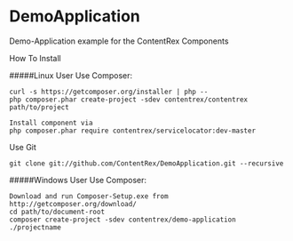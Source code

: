 DemoApplication
===============

Demo-Application example for the ContentRex Components

How To Install

#####Linux User
Use Composer:

    curl -s https://getcomposer.org/installer | php --
    php composer.phar create-project -sdev contentrex/contentrex path/to/project

    Install component via
    php composer.phar require contentrex/servicelocator:dev-master
Use Git

    git clone git://github.com/ContentRex/DemoApplication.git --recursive

#####Windows User
Use Composer:

    Download and run Composer-Setup.exe from http://getcomposer.org/download/
    cd path/to/document-root
    composer create-project -sdev contentrex/demo-application ./projectname